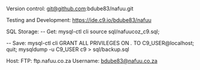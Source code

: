 Version control:
git@github.com:bdube83/nafuu.git

Testing and Development:
https://ide.c9.io/bdube83/nafuu

SQL Storage:
-- Get:
mysql-ctl cli
source sql/nafuucoz_c9.sql;

-- Save:
mysql-ctl cli
GRANT ALL PRIVILEGES ON *.* TO C9_USER@localhost;
quit;
mysqldump -u C9_USER c9 > sql/backup.sql

Host:
FTP: ftp.nafuu.co.za
Username: bdube83@nafuu.co.za

